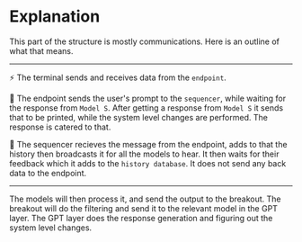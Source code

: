 # Explanation

This part of the structure is mostly communications. Here is an outline of what that means.

---

:zap: The terminal sends and receives data from the `endpoint`.

:hammer: The endpoint sends the user's prompt to the `sequencer`, while waiting for the response from `Model S`. After getting a response from `Model S` it sends that to be printed, while the system level changes are performed. The response is catered to that.

:mega: The sequencer recieves the message from the endpoint, adds to that the history then broadcasts it for all the models to hear. It then waits for their feedback which it adds to the `history database`. It does not send any back data to the endpoint.

---

The models will then process it, and send the output to the breakout. The breakout will do the filtering and send it to the relevant model in the GPT layer. The GPT layer does the response generation and figuring out the system level changes.